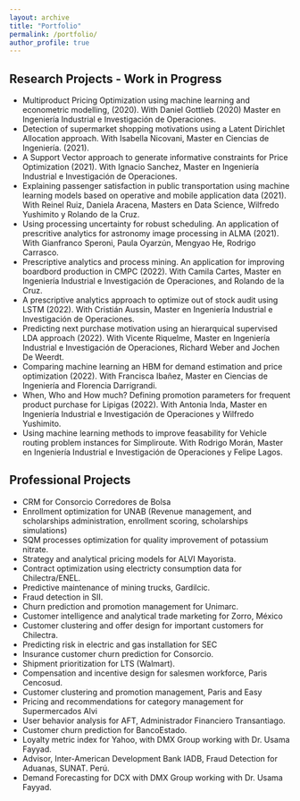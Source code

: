 ```yaml
---
layout: archive
title: "Portfolio"
permalink: /portfolio/
author_profile: true
---
```


## Research Projects - Work in Progress

* Multiproduct Pricing Optimization using machine learning and econometric modelling, (2020). With Daniel Gottlieb (2020) Master en Ingeniería Industrial e Investigación de Operaciones.
* Detection of supermarket shopping motivations using a Latent Dirichlet Allocation approach. With Isabella Nicovani, Master en Ciencias de Ingeniería. (2021).
* A Support Vector approach to generate informative constraints for Price Optimization (2021). With Ignacio Sanchez, Master en Ingeniería Industrial e Investigación de Operaciones.
* Explaining passenger satisfaction in public transportation using machine learning models based on operative and mobile application data (2021). With Reinel Ruiz, Daniela Aracena, Masters en Data Science, Wilfredo Yushimito y Rolando de la Cruz. 
* Using processing uncertainty for robust scheduling. An application of prescritive analytics for astronomy image processing in ALMA (2021). With Gianfranco Speroni, Paula Oyarzún, Mengyao He, Rodrigo Carrasco.
* Prescriptive analytics and process mining. An application for improving boardbord production in CMPC (2022). With Camila Cartes, Master en Ingeniería Industrial e Investigación de Operaciones, and Rolando de la Cruz.
* A prescriptive analytics approach to optimize out of stock audit using LSTM (2022). With Cristián Aussin, Master en Ingeniería Industrial e Investigación de Operaciones.
* Predicting next purchase motivation using an hierarquical supervised LDA approach (2022). With Vicente Riquelme, Master en Ingeniería Industrial e Investigación de Operaciones, Richard Weber and Jochen De Weerdt.
* Comparing machine learning an HBM for demand estimation and price optimization (2022). With Francisca Ibañez, Master en Ciencias de Ingeniería and Florencia Darrigrandi.
* When, Who and How much? Defining promotion parameters for frequent product purchase for Lipigas (2022). With Antonia Inda, Master en Ingeniería Industrial e Investigación de Operaciones y Wilfredo Yushimito.
* Using machine learning methods to improve feasability for Vehicle routing problem instances for Simpliroute. With Rodrigo Morán, Master en Ingeniería Industrial e Investigación de Operaciones y Felipe Lagos.


## Professional Projects


* CRM for Consorcio Corredores de Bolsa
* Enrollment optimization for UNAB (Revenue management, and scholarships administration, enrollment scoring, scholarships simulations)
* SQM processes optimization for quality improvement of potassium nitrate.
* Strategy and analytical pricing models for ALVI Mayorista.
* Contract optimization using electricty consumption data for Chilectra/ENEL.
* Predictive maintenance of mining trucks, Gardilcic.
* Fraud detection in SII.
* Churn prediction and promotion management for Unimarc.
* Customer intelligence and analytical trade marketing for Zorro, México
* Customer clustering and offer design for important customers for Chilectra.
* Predicting risk in electric and gas installation for SEC
* Insurance customer churn prediction for Consorcio.
* Shipment prioritization for LTS (Walmart).
* Compensation and incentive design for salesmen workforce, Paris Cencosud.
* Customer clustering and promotion management, Paris and Easy
* Pricing and recommendations for category management for Supermercados Alvi
* User behavior analysis for AFT, Administrador Financiero Transantiago.
* Customer churn prediction for BancoEstado.
* Loyalty metric index for Yahoo, with DMX Group working with Dr. Usama Fayyad.
* Advisor, Inter-American Development Bank IADB, Fraud Detection for Aduanas, SUNAT. Perú.
* Demand Forecasting for DCX with DMX Group working with Dr. Usama Fayyad.



